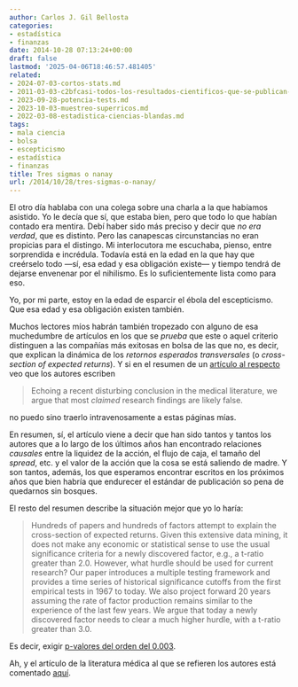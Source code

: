 ```yaml
---
author: Carlos J. Gil Bellosta
categories:
- estadística
- finanzas
date: 2014-10-28 07:13:24+00:00
draft: false
lastmod: '2025-04-06T18:46:57.481405'
related:
- 2024-07-03-cortos-stats.md
- 2011-03-03-c2bfcasi-todos-los-resultados-cientificos-que-se-publican-son-falsos.md
- 2023-09-28-potencia-tests.md
- 2023-10-03-muestreo-superricos.md
- 2022-03-08-estadistica-ciencias-blandas.md
tags:
- mala ciencia
- bolsa
- escepticismo
- estadística
- finanzas
title: Tres sigmas o nanay
url: /2014/10/28/tres-sigmas-o-nanay/
---
```


El otro día hablaba con una colega sobre una charla a la que habíamos asistido. Yo le decía que sí, que estaba bien, pero que todo lo que habían contado era mentira. Debí haber sido más preciso y decir que _no era verdad_, que es distinto. Pero las canapescas circunstancias no eran propicias para el distingo. Mi interlocutora me escuchaba, pienso, entre sorprendida e incrédula. Todavía está en la edad en la que hay que creérselo todo —sí, esa edad y esa obligación existe— y tiempo tendrá de dejarse envenenar por el nihilismo. Es lo suficientemente lista como para eso.

Yo, por mi parte, estoy en la edad de esparcir el ébola del escepticismo. Que esa edad y esa obligación existen también.

Muchos lectores míos habrán también tropezado con alguno de esa muchedumbre de artículos en los que se _prueba_ que este o aquel criterio distinguen a las compañías más exitosas en bolsa de las que no, es decir, que explican la dinámica de los _retornos esperados transversales_ (o _cross-section of expected returns_). Y si en el resumen de un [artículo al respecto](http://sites.duke.edu/heqingzhu/files/2013/11/HarveyLiuZhu_cross-sectional-returns.pdf) veo que los autores escriben

>Echoing a recent disturbing conclusion in the medical literature, we argue that most _claimed_ research findings are likely false.

no puedo sino traerlo intravenosamente a estas páginas mías.

En resumen, sí, el artículo viene a decir que han sido tantos y tantos los autores que a lo largo de los últimos años han encontrado relaciones _causales_ entre la liquidez de la acción, el flujo de caja, el tamaño del _spread_, etc. y el valor de la acción que la cosa se está saliendo de madre. Y son tantos, además, los que esperamos encontrar escritos en los próximos años que bien habría que endurecer el estándar de publicación so pena de quedarnos sin bosques.

El resto del resumen describe la situación mejor que yo lo haría:

>Hundreds of papers and hundreds of factors attempt to explain the cross-section of expected returns. Given this extensive data mining, it does not make any economic or statistical sense to use the usual significance criteria for a newly discovered factor, e.g., a t-ratio greater than 2.0. However, what hurdle should be used for current research? Our paper introduces a multiple testing framework and provides a time series of historical significance cutoffs from the first empirical tests in 1967 to today. We also project forward 20 years assuming the rate of factor production remains similar to the experience of the last few years. We argue that today a newly discovered factor needs to clear a much higher hurdle, with a t-ratio greater than 3.0.

Es decir, exigir [p-valores del orden del 0.003](http://blogs.scientificamerican.com/observations/2012/07/17/five-sigmawhats-that/).

Ah, y el artículo de la literatura médica al que se refieren los autores está comentado [aquí](http://www.datanalytics.com/2011/03/03/casi-todos-los-resultados-cientificos-que-se-publican-son-falsos/).